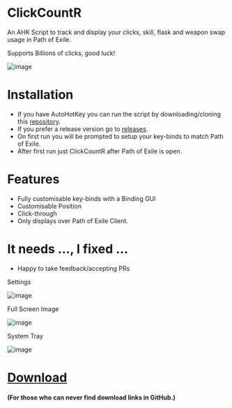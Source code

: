 # ClickCountR
An AHK Script to track and display your clicks, skill, flask and weapon swap usage in Path of Exile.

Supports Billions of clicks, good luck!

![image](https://user-images.githubusercontent.com/37277452/123043061-1840f000-d43b-11eb-8821-ef79b34fad6c.png)

# Installation
- If you have AutoHotKey you can run the script by downloading/cloning this [repository](https://github.com/timtwalsh/ClickCountR/archive/refs/heads/master.zip). 
- If you prefer a release version go to [releases](https://github.com/timtwalsh/ClickCountR/releases).
- On first run you will be prompted to setup your key-binds to match Path of Exile.
- After first run just ClickCountR after Path of Exile is open.

# Features
- Fully customisable key-binds with a Binding GUI
- Customisable Position
- Click-through
- Only displays over Path of Exile Client.

# It needs ..., I fixed ...
- Happy to take feedback/accepting PRs

Settings

![image](https://user-images.githubusercontent.com/37277452/123043381-8c7b9380-d43b-11eb-8f2a-0f18e1647b77.png)

Full Screen Image

![image](https://user-images.githubusercontent.com/37277452/123043360-85548580-d43b-11eb-9f85-8dcd83a30287.png)

System Tray

![image](https://user-images.githubusercontent.com/37277452/123043350-808fd180-d43b-11eb-8d8b-a3fd87a206f2.png)

# [Download](https://github.com/timtwalsh/ClickCountR/releases) 
#### (For those who can never find download links in GitHub.)
